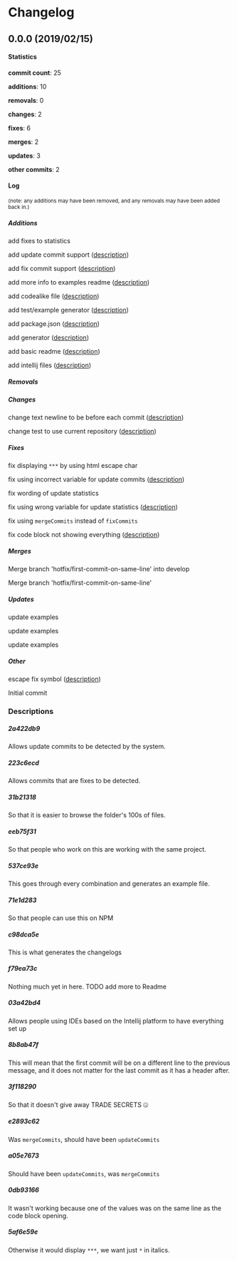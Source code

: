# Changelog
## 0.0.0 (2019/02/15)
#### Statistics
**commit count**: 25

**additions**: 10

**removals**: 0

**changes**: 2

**fixes**: 6

**merges**: 2

**updates**: 3

**other commits**: 2

#### Log
<small>(note: any additions may have been removed, and any removals may have been added back in.)</small>
##### Additions

 add fixes to statistics

 add update commit support ([description](#2a422db9-14))

 add fix commit support ([description](#223c6ecd-14))

 add more info to examples readme ([description](#31b21318-14))

 add codealike file ([description](#eeb75f31-14))

 add test/example generator ([description](#537ce93e-14))

 add package.json ([description](#71e1d283-14))

 add generator ([description](#c98dca5e-14))

 add basic readme ([description](#f79ea73c-14))

 add intellij files ([description](#03a42bd4-14))
##### Removals

##### Changes

 change text newline to be before each commit ([description](#8b8ab47f-14))

 change test to use current repository ([description](#3f118290-14))
##### Fixes

 fix displaying `***` by using html escape char

 fix using incorrect variable for update commits ([description](#e2893c62-14))

 fix wording of update statistics

 fix using wrong variable for update statistics ([description](#a05e7673-14))

 fix using `mergeCommits` instead of `fixCommits`

 fix code block not showing everything ([description](#0db93166-14))
##### Merges

 Merge branch 'hotfix/first-commit-on-same-line' into develop

 Merge branch 'hotfix/first-commit-on-same-line'
##### Updates

 update examples

 update examples

 update examples
##### Other

 escape fix symbol ([description](#5af6e59e-14))

 Initial commit
### Descriptions
##### 2a422db9
Allows update commits to be detected by the system.
##### 223c6ecd
Allows commits that are fixes to be detected.
##### 31b21318
So that it is easier to browse the folder's 100s of files.
##### eeb75f31
So that people who work on this are working with the same project.
##### 537ce93e
This goes through every combination and generates an example file.
##### 71e1d283
So that people can use this on NPM
##### c98dca5e
This is what generates the changelogs
##### f79ea73c
Nothing much yet in here. TODO add more to Readme
##### 03a42bd4
Allows people using IDEs based on the Intellij platform to have everything set up
##### 8b8ab47f
This will mean that the first commit will be on a different line to the previous message, and it does not matter for the last commit as it has a header after.
##### 3f118290
So that it doesn't give away TRADE SECRETS 🤐
##### e2893c62
Was `mergeCommits`, should have been `updateCommits`
##### a05e7673
Should have been `updateCommits`, was `mergeCommits`
##### 0db93166
It wasn't working because one of the values was on the same line as the code block opening.
##### 5af6e59e
Otherwise it would display `***`, we want just `*` in italics.
